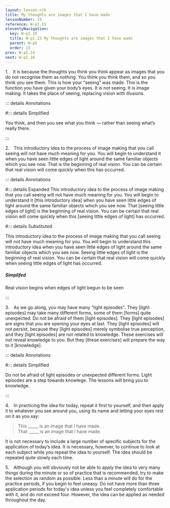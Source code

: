 ```yaml
---
layout: lesson.njk
title: My thoughts are images that I have made
lessonNumber: 15
reference: W-pI.15
eleventyNavigation:
  key: W-pI.15
  title: W-pI.15 My thoughts are images that I have made
  parent: W-pI
  order: 15
prev: W-pI.14
next: W-pI.16
---
```


1. It is because the thoughts you think you think appear as images that you do not recognise them as nothing. 
You think you think them, and so you think you see them. 
This is how your <q>seeing</q> was made. 
This is the function you have given your body’s eyes. 
It is not seeing. 
It is image making. 
It takes the place of seeing, replacing vision with illusions.

::: details Annotations


#::: details Simplified

You think, and then you see what you think — rather than seeing what’s really there.

:::

2. This introductory idea to the process of image making that you call seeing will not have much meaning for you. 
You will begin to understand it when you have seen little edges of light around the same familiar objects which you see now. 
That is the beginning of real vision. 
You can be certain that real vision will come quickly when this has occurred.

::: details Annotations

#::: details Expanded
This introductory idea to the process of image making that you call seeing will not have much meaning for you. 
You will begin to understand it [this introductory idea] when you have seen little edges of light around the same familiar objects which you see now. 
That [seeing little edges of light] is the beginning of real vision. 
You can be certain that real vision will come quickly when this [seeing little edges of light] has occurred.

#::: details Substituted

This introductory idea to the process of image making that you call seeing will not have much meaning for you. 
You will begin to understand this introductory idea when you have seen little edges of light around the same familiar objects which you see now. 
Seeing little edges of light is the beginning of real vision. 
You can be certain that real vision will come quickly when seeing little edges of light has occurred.

##### Simplifed

Real vision begins when edges of light begun to be seen

:::

3. As we go along, you may have many <q>light episodes</q>. 
They [light episodes] may take many different forms, some of them [forms] quite unexpected. 
Do not be afraid of them [light episodes]. 
They [light episodes] are signs that you are opening your eyes at last. 
They [light episodes] will not persist, because they [light episodes] merely symbolise true perception, and they [light episodes] are not related to knowledge. 
These exercises will not reveal knowledge to you. 
But they [these exercises] will prepare the way to it [knowledge].

::: details Annotations


#::: details Simplified

Do not be afraid of light episodes or unexpected different forms.
Light episodes are a step towards knowlege.
The lessons will bring you to knowledge. 

:::

4. In practicing the idea for today, repeat it first to yourself, and then apply it to whatever you see around you, using its name and letting your eyes rest on it as you say:

>This _____ is an image that I have made.  
That _____ is an image that I have made.

It is not necessary to include a large number of specific subjects for the application of today’s idea. 
It is necessary, however, to continue to look at each subject while you repeat the idea to yourself. 
The idea should be repeated quite slowly each time.

5. Although you will obviously not be able to apply the idea to very many things during the minute or so of practice that is recommended, try to make the selection as random as possible. 
Less than a minute will do for the practice periods, if you begin to feel uneasy. 
Do not have more than three application periods for today's idea unless you feel completely comfortable with it, and do not exceed four. 
However, the idea can be applied as needed throughout the day.
